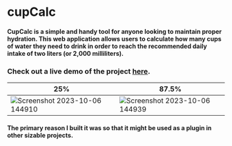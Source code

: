 # cupCalc
#### CupCalc is a simple and handy tool for anyone looking to maintain proper hydration. This web application allows users to calculate how many cups of water they need to drink in order to reach the recommended daily intake of two liters (or 2,000 milliliters).

### Check out a live demo of the project [here](https://khaledelhannat.github.io/cupCalc/).

|               25%         |          87.5%              |
| ----------------------------------- | ----------------------------------- |
| ![Screenshot 2023-10-06 144910](https://github.com/khaledelhannat/cupCalc/assets/76536316/baae03f3-c358-4fc1-89fa-06afa18850f8) | ![Screenshot 2023-10-06 144939](https://github.com/khaledelhannat/cupCalc/assets/76536316/6cdc76fd-6c58-4a60-8e2a-2d646a1edab5) |

#### The primary reason I built it was so that it might be used as a plugin in other sizable projects.
